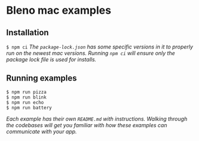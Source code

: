 # Bleno mac examples

## Installation
`$ npm ci`
*The `package-lock.json` has some specific versions in it to properly run on the newest mac versions. Running `npm ci` will ensure only the package lock file is used for installs.*

## Running examples
```
$ npm run pizza
$ npm run blink
$ npm run echo
$ npm run battery
```
*Each example has their own `README.md` with instructions. Walking through the codebases will get you familiar with how these examples can communicate with your app.*